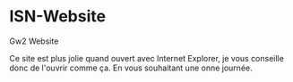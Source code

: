 # ISN-Website
Gw2 Website

Ce site est plus jolie quand ouvert avec Internet Explorer, je vous conseille donc de l'ouvrir comme ça.
En vous souhaitant une onne journée.
